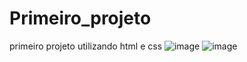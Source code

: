 # Primeiro_projeto
primeiro projeto utilizando html e css
![image](https://user-images.githubusercontent.com/113739903/221883818-bfb8ae97-9318-4be0-9c09-98657a0823c1.png)
![image](https://user-images.githubusercontent.com/113739903/221884074-23263524-2f61-41f5-b6d5-1403df527a14.png)
